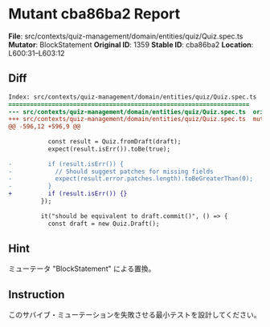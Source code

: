 # Mutant cba86ba2 Report

**File**: src/contexts/quiz-management/domain/entities/quiz/Quiz.spec.ts
**Mutator**: BlockStatement
**Original ID**: 1359
**Stable ID**: cba86ba2
**Location**: L600:31–L603:12

## Diff

```diff
Index: src/contexts/quiz-management/domain/entities/quiz/Quiz.spec.ts
===================================================================
--- src/contexts/quiz-management/domain/entities/quiz/Quiz.spec.ts	original
+++ src/contexts/quiz-management/domain/entities/quiz/Quiz.spec.ts	mutated #1359
@@ -596,12 +596,9 @@
 
           const result = Quiz.fromDraft(draft);
           expect(result.isErr()).toBe(true);
 
-          if (result.isErr()) {
-            // Should suggest patches for missing fields
-            expect(result.error.patches.length).toBeGreaterThan(0);
-          }
+          if (result.isErr()) {}
         });
 
         it("should be equivalent to draft.commit()", () => {
           const draft = new Quiz.Draft();
```

## Hint

ミューテータ "BlockStatement" による置換。

## Instruction

このサバイブ・ミューテーションを失敗させる最小テストを設計してください。
